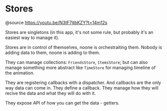 # Stores

@source https://youtu.be/N3tF7jtbKZY?t=14m12s

Stores are singletons (in this app, it's not some rule, but probably it's an easiest way to manage it).

Stores are in control of themselves, noone is orchestraiting them. Nobody is adding data to them, noone is adding to them.

They can manage collections: `FriendsStore`, `ItemsStore`; but can also manage something more abstract like `TimeStore` for managing timeline of the animation.

They are registering callbacks with a dispatcher. And callbacks are the only way data can come in. They define a callback. They manage how they will recive the data and what they will do with it.

They expose API of how you can get the data - getters.